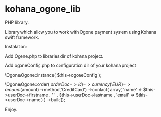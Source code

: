 kohana_ogone_lib
================

PHP library.

Library which allow you to work with Ogone payment system using Kohana swift framework.

Instalation: 

Add Ogene.php to libraries dir of kohana project.

Add ogoneConfig.php to configuration dir of your kohana project

\Ogone\Ogone::instance( $this->ogoneConfig );

\Ogone\Ogone::order( $orderDoc->id )
                ->currency('EUR')
                ->amount($amount)
                ->method('CreditCard')
                ->contact(
                            array( 
                                'name' => $this->userDoc->firstname . ' ' . $this->userDoc->lastname
                            ,   'email' =>  $this->userDoc->name 
                            )
                        )
                ->build();
                
Enjoy. 
